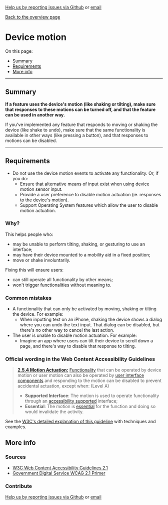 [Help us by reporting issues via Github](https://github.com/theappbusiness/accessibility-guidelines) or [email](mailto:jeanfrancois@theappbusiness.com)

[Back to the overview page](./../index.html)

# Device motion

On this page:
* [Summary](#summary)
* [Requirements](#requirements)
* [More info](#more-info)

---

## Summary

**If a feature uses the device's motion (like shaking or tilting), make sure that responses to these motions can be turned off, and that the feature can be used in another way.**

If you've implemented any feature that responds to moving or shaking the device (like shake to undo), make sure that the same functionality is available in other ways (like pressing a button), and that responses to motions can be disabled.

---

## Requirements

* Do not use the device motion events to activate any functionality. Or, if you do:
  * Ensure that alternative means of input exist when using device motion sensor input.
  * Provide a user preference to disable motion actuation (ie. responses to the device's motion).
  * Support Operating System features which allow the user to disable motion actuation.

### Why?

This helps people who:
* may be unable to perform tilting, shaking, or gesturing to use an interface;
* may have their device mounted to a mobility aid in a fixed position;
* move or shake involuntarily.

Fixing this will ensure users:
* can still operate all functionality by other means;
* won't trigger functionalities without meaning to.

### Common mistakes

* A functionality that can only be activated by moving, shaking or tilting the device. For example: 
  * When inputting text on an iPhone, shaking the device shows a dialog where you can undo the text input. That dialog can be disabled, but there's no other way to cancel the last action.
* The user is unable to disable motion actuation. For example:
  * Imagine an app where users can tilt their device to scroll down a page, and there's way to disable that response to tilting.
  
### Official wording in the Web Content Accessibility Guidelines

> [**2.5.4 Motion Actuation:**](https://www.w3.org/WAI/WCAG21/Understanding/motion-actuation.html) [Functionality](https://www.w3.org/WAI/WCAG21/Understanding/motion-actuation.html#dfn-functionality) that can be operated by device motion or user motion can also be operated by [user interface components](https://www.w3.org/WAI/WCAG21/Understanding/motion-actuation.html#dfn-user-interface-component) and responding to the motion can be disabled to prevent accidental actuation, except when: (Level A)
>
> * **Supported Interface**: The motion is used to operate functionality through an [accessibility supported](https://www.w3.org/WAI/WCAG21/Understanding/motion-actuation.html#dfn-accessibility-supported) interface;
> * **Essential**: The motion is [essential](https://www.w3.org/WAI/WCAG21/Understanding/motion-actuation.html#dfn-essential) for the function and doing so would invalidate the activity.

See the [W3C's detailed explanation of this guideline](https://www.w3.org/WAI/WCAG21/Understanding/motion-actuation.html) with techniques and examples.

## More info

### Sources

* [W3C Web Content Accessibility Guidelines 2.1](https://www.w3.org/TR/WCAG21/)
* [Government Digital Service WCAG 2.1 Primer](https://alphagov.github.io/wcag-primer/)

### Contribute

[Help us by reporting issues via Github](https://github.com/theappbusiness/accessibility-guidelines) or [email](mailto:jeanfrancois@theappbusiness.com)